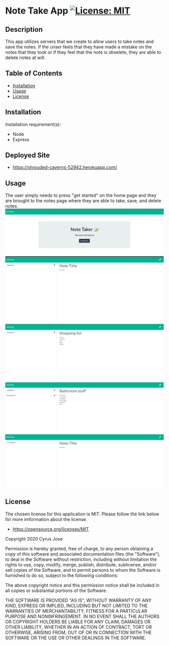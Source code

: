  # Note Take App   [![License: MIT](https://img.shields.io/badge/License-MIT-yellow.svg)](https://opensource.org/licenses/MIT)

 ## Description
 This app utilizes servers that we create to allow users to take notes and save the notes. If the unser feels that they have made a mistake on the notes that they took or if they feel that the note is obselete, they are able to delete notes at will.
 ## Table of Contents
 <!--ts-->
  * [Installation](#Installation)
  * [Usage](#Usage)
  * [License](#License)
 <!--te-->
 ## Installation
 Installation requirement(s): 
 * Node
 * Express

 ## Deployed Site
* https://shrouded-caverns-52942.herokuapp.com/

 ## Usage
 The user simply needs to press "get started" on the home page and they are brought to the notes page where they are able to take, save, and delete notes. 
 <img src = "./public/assets/images/Screen Shot 2020-07-27 at 6.15.58 PM.png">
 <img src = "./public/assets/images/Screen Shot 2020-07-27 at 6.17.30 PM.png">
 <img src = "./public/assets/images/Screen Shot 2020-07-27 at 6.17.40 PM.png">
 <img src = "./public/assets/images/Screen Shot 2020-07-27 at 6.19.03 PM.png">
 <img src = "./public/assets/images/Screen Shot 2020-07-27 at 6.19.15 PM.png">
 
 ## License
 The chosen license for this application is MIT. Please follow the link below for more imformation about the license.
 * https://opensource.org/licenses/MIT

 Copyright 2020 Cyrus Jose

Permission is hereby granted, free of charge, to any person obtaining a copy of this software and associated documentation files (the "Software"), to deal in the Software without restriction, including without limitation the rights to use, copy, modify, merge, publish, distribute, sublicense, and/or sell copies of the Software, and to permit persons to whom the Software is furnished to do so, subject to the following conditions:

The above copyright notice and this permission notice shall be included in all copies or substantial portions of the Software.

THE SOFTWARE IS PROVIDED "AS IS", WITHOUT WARRANTY OF ANY KIND, EXPRESS OR IMPLIED, INCLUDING BUT NOT LIMITED TO THE WARRANTIES OF MERCHANTABILITY, FITNESS FOR A PARTICULAR PURPOSE AND NONINFRINGEMENT. IN NO EVENT SHALL THE AUTHORS OR COPYRIGHT HOLDERS BE LIABLE FOR ANY CLAIM, DAMAGES OR OTHER LIABILITY, WHETHER IN AN ACTION OF CONTRACT, TORT OR OTHERWISE, ARISING FROM, OUT OF OR IN CONNECTION WITH THE SOFTWARE OR THE USE OR OTHER DEALINGS IN THE SOFTWARE.


 